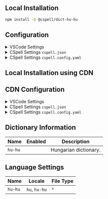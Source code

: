 ## Local Installation

```sh
npm install -D @cspell/dict-hu-hu
```

## Configuration

<details>
<summary>VSCode Settings</summary>

Add the following to your VSCode settings:

**`.vscode/settings.json`**

```jsonc
{
  "cSpell.import": ["@cspell/dict-hu-hu/cspell-ext.json"],
  "cSpell.language": "hu, hu-hu",
}
```

</details>

<details>
<summary>CSpell Settings <code>cspell.json</code></summary>

**`cspell.json`**

```jsonc
{
  "import": ["@cspell/dict-hu-hu/cspell-ext.json"],
  "language": "hu, hu-hu",
}
```

</details>

<details>
<summary>CSpell Settings <code>cspell.config.yaml</code></summary>

**`cspell.config.yaml`**

```yaml
import:
  - '@cspell/dict-hu-hu/cspell-ext.json'
language: hu, hu-hu
```

</details>

## Local Installation using CDN

## CDN Configuration

<details>
<summary>VSCode Settings</summary>

Add the following to your VSCode settings:

**`.vscode/settings.json`**

```jsonc
{
  "cSpell.import": ["https://cdn.jsdelivr.net/npm/@cspell/dict-hu-hu@latest/cspell-ext.json/cspell-ext.json"],
  "cSpell.language": "hu, hu-hu",
}
```

</details>

<details>
<summary>CSpell Settings <code>cspell.json</code></summary>

**`cspell.json`**

```jsonc
{
  "import": ["https://cdn.jsdelivr.net/npm/@cspell/dict-hu-hu@latest/cspell-ext.json/cspell-ext.json"],
  "language": "hu, hu-hu",
}
```

</details>

<details>
<summary>CSpell Settings <code>cspell.config.yaml</code></summary>

**`cspell.config.yaml`**

```yaml
import:
  - https://cdn.jsdelivr.net/npm/@cspell/dict-hu-hu@latest/cspell-ext.json/cspell-ext.json
language: hu, hu-hu
```

</details>

## Dictionary Information

| Name    | Enabled | Description           |
| ------- | ------- | --------------------- |
| `hu-hu` |         | Hungarian dictionary. |

## Language Settings

| Name    | Locale        | File Type |
| ------- | ------------- | --------- |
| `hu-hu` | `hu`, `hu-hu` | `*`       |
